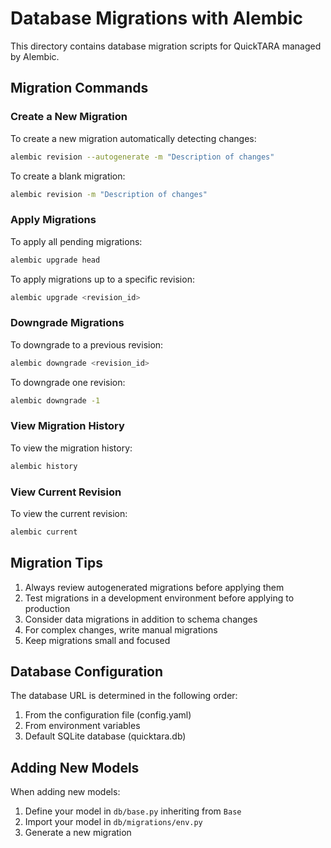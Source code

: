 # Database Migrations with Alembic

This directory contains database migration scripts for QuickTARA managed by Alembic.

## Migration Commands

### Create a New Migration

To create a new migration automatically detecting changes:

```bash
alembic revision --autogenerate -m "Description of changes"
```

To create a blank migration:

```bash
alembic revision -m "Description of changes"
```

### Apply Migrations

To apply all pending migrations:

```bash
alembic upgrade head
```

To apply migrations up to a specific revision:

```bash
alembic upgrade <revision_id>
```

### Downgrade Migrations

To downgrade to a previous revision:

```bash
alembic downgrade <revision_id>
```

To downgrade one revision:

```bash
alembic downgrade -1
```

### View Migration History

To view the migration history:

```bash
alembic history
```

### View Current Revision

To view the current revision:

```bash
alembic current
```

## Migration Tips

1. Always review autogenerated migrations before applying them
2. Test migrations in a development environment before applying to production
3. Consider data migrations in addition to schema changes
4. For complex changes, write manual migrations
5. Keep migrations small and focused

## Database Configuration

The database URL is determined in the following order:

1. From the configuration file (config.yaml)
2. From environment variables
3. Default SQLite database (quicktara.db)

## Adding New Models

When adding new models:

1. Define your model in `db/base.py` inheriting from `Base`
2. Import your model in `db/migrations/env.py`
3. Generate a new migration
